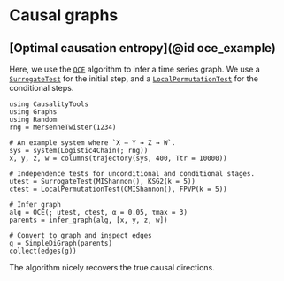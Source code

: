 # Causal graphs

## [Optimal causation entropy](@id oce_example)

Here, we use the [`OCE`](@ref) algorithm to infer a time series graph. We use a
[`SurrogateTest`](@ref) for the initial step, and a [`LocalPermutationTest`](@ref)
for the conditional steps.

```@example causalgraph_oce
using CausalityTools
using Graphs
using Random
rng = MersenneTwister(1234)

# An example system where `X → Y → Z → W`.
sys = system(Logistic4Chain(; rng))
x, y, z, w = columns(trajectory(sys, 400, Ttr = 10000))

# Independence tests for unconditional and conditional stages.
utest = SurrogateTest(MIShannon(), KSG2(k = 5))
ctest = LocalPermutationTest(CMIShannon(), FPVP(k = 5))

# Infer graph
alg = OCE(; utest, ctest, α = 0.05, τmax = 3)
parents = infer_graph(alg, [x, y, z, w])

# Convert to graph and inspect edges
g = SimpleDiGraph(parents)
collect(edges(g))
```

The algorithm nicely recovers the true causal directions.
